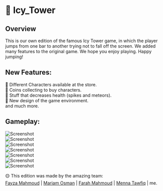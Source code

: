 # 🧱 Icy_Tower

## Overview 
This is our own edition of the famous Icy Tower game, in which the player jumps from one bar to another trying not to fall off the screen. We added many features to the original game. We hope you enjoy playing. Happy jumping!

## New Features:
🌟 Different Characters available at the store.\
🌟 Coins collecting to buy characters.\
🌟 Stuff that decreases health (spikes and meteors).\
🌟 New design of the game environment.\
and much more.
## Gameplay:
![Screenshot](Docs/GamePlay/icy1.png)\
![Screenshot](Docs/GamePlay/icy2.png)\
![Screenshot](Docs/GamePlay/icy3.png)\
![Screenshot](Docs/GamePlay/icy4.png)\
![Screenshot](Docs/GamePlay/icy5.png)\
![Screenshot](Docs/GamePlay/icy6.png)\
![Screenshot](Docs/GamePlay/icy7.png)


🟡 This edition was made by the amazing team:\
[Fayza Mahmoud](https://www.linkedin.com/in/fayza-mahmoud-5567b9247) | [Mariam Osman](https://www.linkedin.com/in/mariam-osman-8b6630258) | [Farah Mahmoud](https://www.linkedin.com/in/farah-mahmoud-27a955256) | [Menna Tawfiq](https://www.linkedin.com/in/menna-tawfiq-38ab771b0) | me.

